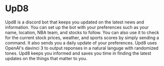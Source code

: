 # UpD8
Upd8 is a discord bot that keeps you updated on the latest news and information. You can set up the bot with your preferences such as your name, location, NBA team, and stocks to follow. You can also use it to check for the current stock prices, weather, and sports scores by simply sending a command. It also sends you a daily update of your preferences. Upd8 uses OpenAI's davinci 3 to output reponses in a natural languge with randomized tones. Upd8 keeps you informed and saves you time in finding the latest updates on the things that matter to you.
